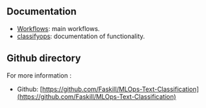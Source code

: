 ## Documentation
- [Workflows](classifyops/main.md): main workflows.
- [classifyops](classifyops/data.md): documentation of functionality.

## Github directory

For more information :
- Github: [https://github.com/Faskill/MLOps-Text-Classification](https://github.com/Faskill/MLOps-Text-Classification)
